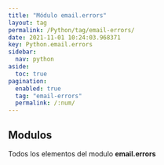 ```yaml
---
title: "Módulo email.errors"
layout: tag
permalink: /Python/tag/email-errors/
date: 2021-11-01 10:24:03.968371
key: Python.email.errors
sidebar: 
  nav: python
aside: 
  toc: true
pagination: 
  enabled: true
  tag: "email-errors"
  permalink: /:num/
---
```


<h2>Modulos</h2>
Todos los elementos del modulo <strong>email.errors</strong>
